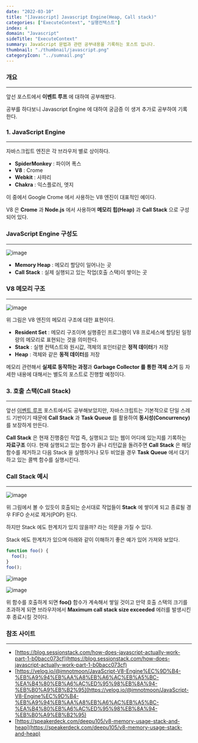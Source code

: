 ```yaml
---
date: "2022-03-10"
title: "[Javascript] Javascript Engine(Heap, Call stack)"
categories: ["ExecuteContext", "실행컨텍스트"]
index: 4
domain: "Javascript"
sideTitle: "ExecuteContext"
summary: JavaScript 문법과 관련 공부내용을 기록하는 포스트 입니다.
thumbnail: "./thumbnail/javascript.png"
categoryIcon: "../sumnail.png"
---
```


### 개요

---

앞선 포스트에서 **이벤트 루프** 에 대하여 공부해봤다. 

공부를 하다보니 Javascript Engine 에 대하여 궁금증 이 생겨 추가로 공부하여 기록한다.

### 1. JavaScript Engine

---

자바스크립트 엔진은 각 브라우저 별로 상이하다.

- **SpiderMonkey** : 파이어 폭스
- **V8** : Crome
- **Webkit** : 사파리
- **Chakra** : 익스플로러, 엣지

이 중에서 Google Crome 에서 사용하는 V8 엔진이 대표적인 예이다.

V8 은 **Crome** 과 **Node.js** 에서 사용하며 **메모리 힙(Heap)** 과 **Call Stack** 으로 구성되어 있다.

### JavaScript Engine 구성도

---

![image](https://user-images.githubusercontent.com/56063287/147932418-b248d484-c703-4328-9832-628eae3017f1.png)

- **Memory Heap** : 메모리 할당이 일어나는 곳
- **Call Stack** : 실제 실행되고 있는 작업(호출 스택)이 쌓이는 곳

### V8 메모리 구조

---

![image](https://user-images.githubusercontent.com/56063287/147935375-7a97ebcf-ef5e-46a9-ad95-670ab6924969.png)

위 그림은 V8 엔진의 메모리 구조에 대한 표현이다.

- **Resident Set** : 메모리 구조이며 실행중인 프로그램이 V8 프로세스에 할당된 일정량의 메모리로 표현되는 것을 의미한다.
- **Stack** : 실행 컨텍스트와 원시값, 객체의 포인터같은 **정적 데이터**가 저장
- **Heap** : 객체와 같은 **동적 데이터**를 저장

메모리 관련해서 **실제로 동작하는 과정**과 **Garbage Collector 를 통한 객체 소거** 등 자세한 내용에 대해서는 별도의 포스트로 진행할 예정이다.

### 3. 호출 스택(Call Stack)

---

앞선 [이벤트 루프](https://jjou33.github.io/front/eventloop/) 포스트에서도 공부해보았지만, 자바스크립트는 기본적으로 단일 스레드 기반이기 때문에 **Call Stack** 과 **Task Queue** 를 활용하여 **동시성(Concurrency)** 를 보장하게 만든다.

**Call Stack** 은 현재 진행중인 작업 즉, 실행되고 있는 웹이 어디에 있는지를 기록하는 **자료구조** 이다.
현재 실행되고 있는 함수가 끝나 리턴값을 돌려주면 **Call Stack** 은 해당 함수를 제거하고 다음 Stack 을 실행하거나 모두 비었을 경우 **Task Queue** 에서 대기하고 있는 콜백 함수를 실행시킨다.

### Call Stack 예시

---

![image](https://user-images.githubusercontent.com/56063287/147934114-53a15ae8-d16f-4fea-9e43-d4201a1264f0.png)

위 그림에서 볼 수 있듯이 호출되는 순서대로 작업들이 **Stack** 에 쌓이게 되고 종료될 경우 FIFO 순서로 제거(POP) 된다.

하지만 Stack 에도 한계치가 있지 않을까? 라는 의문을 가질 수 있다.

Stack 에도 한계치가 있으며 아래와 같이 이해하기 좋은 예가 있어 가져와 보았다.

```js
function foo() {
  foo();
}
foo();
```

![image](https://user-images.githubusercontent.com/56063287/147934523-c400c6d8-0330-4749-91f4-f301a6bc4d34.png)

![image](https://user-images.githubusercontent.com/56063287/147934828-d35e23db-c54e-4595-81e2-56172541c18d.png)

위 함수를 호출하게 되면 **foo()** 함수가 계속해서 쌓일 것이고 만약 호출 스택의 크기를 초과하게 되면 브라우저에서 **Maximum call stack size exceeded** 에러를 발생시킨 후 종료시킬 것이다.

### 참조 사이트

---

- [https://blog.sessionstack.com/how-does-javascript-actually-work-part-1-b0bacc073cf](https://blog.sessionstack.com/how-does-javascript-actually-work-part-1-b0bacc073cf)
- [https://velog.io/@imnotmoon/JavaScript-V8-Engine%EC%9D%B4-%EB%A9%94%EB%AA%A8%EB%A6%AC%EB%A5%BC-%EA%B4%80%EB%A6%AC%ED%95%98%EB%8A%94-%EB%B0%A9%EB%B2%95](https://velog.io/@imnotmoon/JavaScript-V8-Engine%EC%9D%B4-%EB%A9%94%EB%AA%A8%EB%A6%AC%EB%A5%BC-%EA%B4%80%EB%A6%AC%ED%95%98%EB%8A%94-%EB%B0%A9%EB%B2%95)
- [https://speakerdeck.com/deepu105/v8-memory-usage-stack-and-heap](https://speakerdeck.com/deepu105/v8-memory-usage-stack-and-heap)
